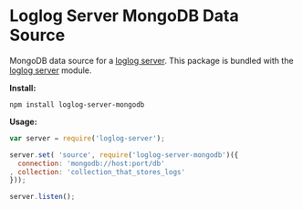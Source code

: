 # Loglog Server MongoDB Data Source

MongoDB data source for a [loglog server](https://github.com/goodybag/loglog-server). This package is bundled with the [loglog server](https://github.com/goodybag/loglog-server) module.

__Install:__

```
npm install loglog-server-mongodb
```

__Usage:__

```javascript
var server = require('loglog-server');

server.set( 'source', require('loglog-server-mongodb')({
  connection: 'mongodb://host:port/db'
, collection: 'collection_that_stores_logs'
}));

server.listen();
```